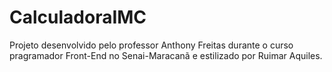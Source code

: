 # CalculadoraIMC
Projeto desenvolvido pelo professor Anthony Freitas durante o curso pragramador Front-End no Senai-Maracanã e estilizado por Ruimar Aquiles.
